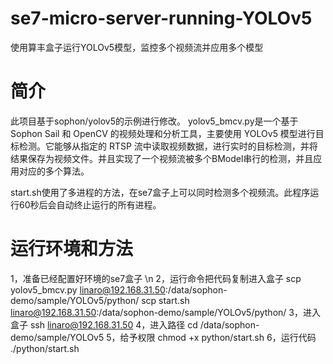 # se7-micro-server-running-YOLOv5
使用算丰盒子运行YOLOv5模型，监控多个视频流并应用多个模型

# 简介
此项目基于sophon/yolov5的示例进行修改。
yolov5_bmcv.py是一个基于 Sophon Sail 和 OpenCV 的视频处理和分析工具，主要使用 YOLOv5 模型进行目标检测。它能够从指定的 RTSP 流中读取视频数据，进行实时的目标检测，并将结果保存为视频文件。并且实现了一个视频流被多个BModel串行的检测，并且应用对应的多个算法。
 
start.sh使用了多进程的方法，在se7盒子上可以同时检测多个视频流。此程序运行60秒后会自动终止运行的所有进程。

# 运行环境和方法

1，准备已经配置好环境的se7盒子 \n
2，运行命令把代码复制进入盒子
scp yolov5_bmcv.py linaro@192.168.31.50:/data/sophon-demo/sample/YOLOv5/python/
scp start.sh linaro@192.168.31.50:/data/sophon-demo/sample/YOLOv5/python/
3，进入盒子
ssh linaro@192.168.31.50
4，进入路径
cd /data/sophon-demo/sample/YOLOv5
5，给予权限
chmod +x python/start.sh
6，运行代码
./python/start.sh










